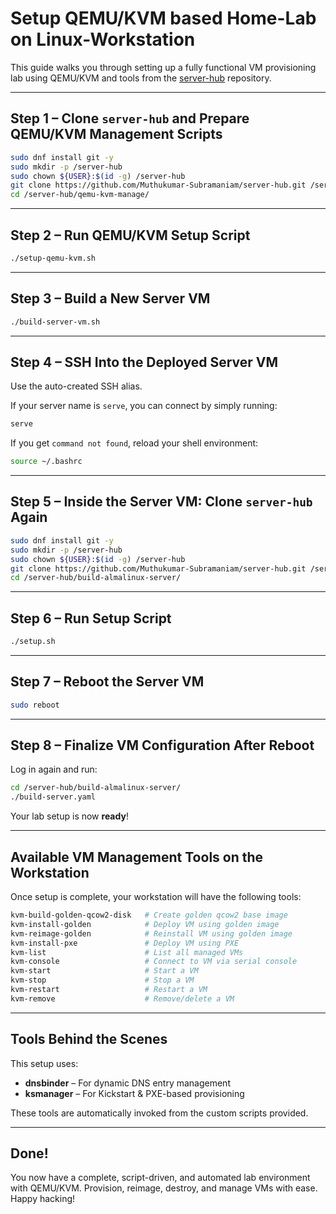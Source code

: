 # Setup QEMU/KVM based Home-Lab on Linux-Workstation

This guide walks you through setting up a fully functional VM provisioning lab using QEMU/KVM and tools from the [server-hub](https://github.com/Muthukumar-Subramaniam/server-hub) repository.

---

## Step 1 – Clone `server-hub` and Prepare QEMU/KVM Management Scripts

```bash
sudo dnf install git -y
sudo mkdir -p /server-hub
sudo chown ${USER}:$(id -g) /server-hub
git clone https://github.com/Muthukumar-Subramaniam/server-hub.git /server-hub
cd /server-hub/qemu-kvm-manage/
```

---

## Step 2 – Run QEMU/KVM Setup Script

```bash
./setup-qemu-kvm.sh
```

---

## Step 3 – Build a New Server VM

```bash
./build-server-vm.sh
```

---

## Step 4 – SSH Into the Deployed Server VM

Use the auto-created SSH alias.

If your server name is `serve`, you can connect by simply running:

```bash
serve
```

If you get `command not found`, reload your shell environment:

```bash
source ~/.bashrc
```

---

## Step 5 – Inside the Server VM: Clone `server-hub` Again

```bash
sudo dnf install git -y
sudo mkdir -p /server-hub
sudo chown ${USER}:$(id -g) /server-hub
git clone https://github.com/Muthukumar-Subramaniam/server-hub.git /server-hub
cd /server-hub/build-almalinux-server/
```

---

## Step 6 – Run Setup Script

```bash
./setup.sh
```

---

## Step 7 – Reboot the Server VM

```bash
sudo reboot
```

---

## Step 8 – Finalize VM Configuration After Reboot

Log in again and run:

```bash
cd /server-hub/build-almalinux-server/
./build-server.yaml
```

Your lab setup is now **ready**!

---

## Available VM Management Tools on the Workstation

Once setup is complete, your workstation will have the following tools:

```bash
kvm-build-golden-qcow2-disk   # Create golden qcow2 base image
kvm-install-golden            # Deploy VM using golden image
kvm-reimage-golden            # Reinstall VM using golden image
kvm-install-pxe               # Deploy VM using PXE
kvm-list                      # List all managed VMs
kvm-console                   # Connect to VM via serial console
kvm-start                     # Start a VM
kvm-stop                      # Stop a VM
kvm-restart                   # Restart a VM
kvm-remove                    # Remove/delete a VM
```

---

## Tools Behind the Scenes

This setup uses:

- **dnsbinder** – For dynamic DNS entry management
- **ksmanager** – For Kickstart & PXE-based provisioning

These tools are automatically invoked from the custom scripts provided.

---

## Done!

You now have a complete, script-driven, and automated lab environment with QEMU/KVM.
Provision, reimage, destroy, and manage VMs with ease. Happy hacking!
